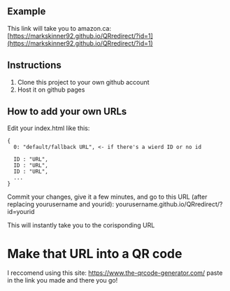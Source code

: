 ## Example
This link will take you to amazon.ca: [https://markskinner92.github.io/QRredirect/?id=1](https://markskinner92.github.io/QRredirect/?id=1)

## Instructions
1. Clone this project to your own github account
2. Host it on github pages

## How to add your own URLs
Edit your index.html like this:
```
{
  0: "default/fallback URL", <- if there's a wierd ID or no id
  
  ID : "URL",
  ID : "URL",
  ID : "URL",
  ...
}
```
Commit your changes, give it a few minutes, and go to this URL (after replacing yourusername and yourid):
yourusername.github.io/QRredirect/?id=yourid

This will instantly take you to the corisponding URL

# Make that URL into a QR code
I reccomend using this site:
https://www.the-qrcode-generator.com/
paste in the link you made and there you go!
